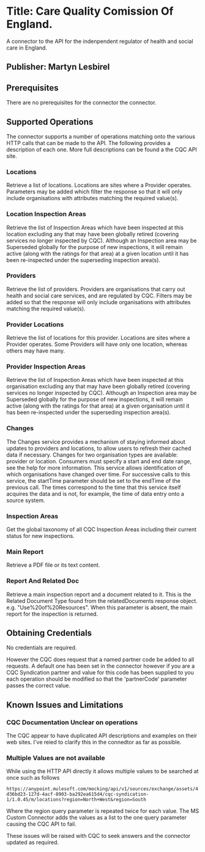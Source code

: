 # Title: Care Quality Comission Of England.

A connector to the API for the indenpendent regulator of health and social care in England.

## Publisher: Martyn Lesbirel

## Prerequisites
There are no prerequisites for the connector the connector.​

## Supported Operations

The connector supports a number of operations matching onto the various HTTP calls that can be made to the API. The following provides a description of each one. More full descriptions can be found a the CQC API site.​

### Locations
Retrieve a list of locations. Locations are sites where a Provider operates. Parameters may be added which filter the response so that it will only include organisations with attributes matching the required value(s). 

### Location Inspection Areas
Retrieve the list of Inspection Areas which have been inspected at this location excluding any that may have been globally retired (covering services no longer inspected by CQC). Although an Inspection area may be Superseded globally for the purpose of new inspections, it will remain active (along with the ratings for that area) at a given location until it has been re-inspected under the superseding inspection area(s).

### Providers
Retrieve the list of providers. Providers are organisations that carry out health and social care services, and are regulated by CQC. Filters may be added so that the response will only include organisations with attributes matching the required value(s). 

### Provider Locations
Retrieve the list of locations for this provider. Locations are sites where a Provider operates. Some Providers will have only one location, whereas others may have many.

### Provider Inspection Areas
Retrieve the list of Inspection Areas which have been inspected at this organisation excluding any that may have been globally retired (covering services no longer inspected by CQC). Although an Inspection area may be Superseded globally for the purpose of new inspections, it will remain active (along with the ratings for that area) at a given organisation until it has been re-inspected under the superseding inspection area(s).

### Changes
The Changes service provides a mechanism of staying informed about updates to providers and locations, to allow users to refresh their cached data if necessary. Changes for two organisation types are available: provider or location. Consumers must specify a start and end date range, see the help for more information. This service allows identification of which organisations have changed over time. For successive calls to this service, the startTime parameter should be set to the endTime of the previous call. The times correspond to the time that this service itself acquires the data and is not, for example, the time of data entry onto a source system.

### Inspection Areas
Get the global taxonomy of all CQC Inspection Areas including their current status for new inspections.

### Main Report
Retrieve a PDF file or its text content.

### Report And Related Doc
Retrieve a main inspection report and a document related to it.
This is the Related Document Type found from the relatedDocuments response object. e.g. "Use%20of%20Resources". When this parameter is absent, the main report for the inspection is returned.

## Obtaining Credentials
No credentials are required.

However the CQC does request that a named partner code be added to all requests. A default one has been set in the connector however if you are a CQC Syndication partner and value for this code has been supplied to you each operation should be modified so that the 'partnerCode' parameter passes the correct value.

## Known Issues and Limitations

### CQC Documentation Unclear on operations
The CQC appear to have duplicated API descriptions and examples on their web sites. I've reied to clarify this in the connedtor as far as possible.

### Multiple Values are not available
While using the HTTP API directly it allows multiple values to be searched at once such as follows 

`https://anypoint.mulesoft.com/mocking/api/v1/sources/exchange/assets/4d36bd23-127d-4acf-8903-ba292ea615d4/cqc-syndication-1/1.0.45/m/locations?region=North+West&region=South`

Where the region query parameter is repeated twice for each value. The MS Custom Connector adds the values as a list to the one query parameter causing the CQC API to fail.

These issues will be raised with CQC to seek answers and the connector updated as required.
